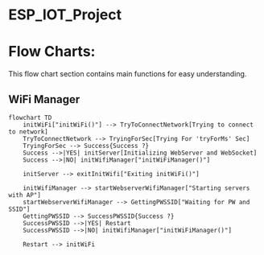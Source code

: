 # ESP_IOT_Project
 
# Flow Charts:
This flow chart section contains main functions for easy understanding.

## WiFi Manager

```mermaid
flowchart TD
    initWiFi["initWiFi()"] --> TryToConnectNetwork[Trying to connect to network]
    TryToConnectNetwork --> TryingForSec[Trying For 'tryForMs' Sec]
    TryingForSec --> Success{Success ?}
    Success -->|YES| initServer[Initializing WebServer and WebSocket]
    Success -->|NO| initWifiManager["initWiFiManager()"]

    initServer --> exitInitWifi["Exiting initWiFi()"]

    initWifiManager --> startWebserverWifiManager["Starting servers with AP"]
    startWebserverWifiManager --> GettingPWSSID["Waiting for PW and SSID"]
    GettingPWSSID --> SuccessPWSSID{Success ?}
    SuccessPWSSID -->|YES| Restart
    SuccessPWSSID -->|NO| initWifiManager["initWiFiManager()"]

    Restart --> initWiFi
```
